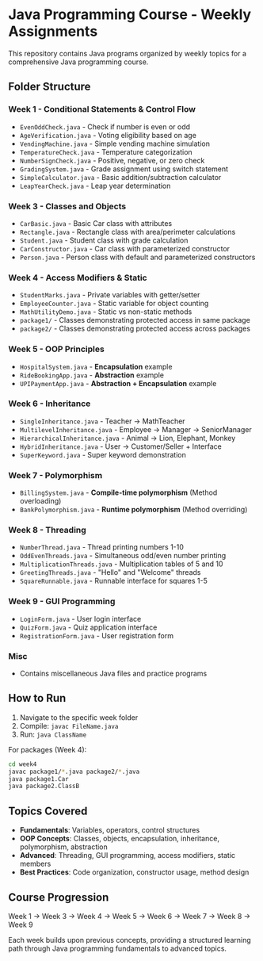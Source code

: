 # Java Programming Course - Weekly Assignments

This repository contains Java programs organized by weekly topics for a comprehensive Java programming course.

## Folder Structure

### Week 1 - Conditional Statements & Control Flow
- `EvenOddCheck.java` - Check if number is even or odd
- `AgeVerification.java` - Voting eligibility based on age
- `VendingMachine.java` - Simple vending machine simulation
- `TemperatureCheck.java` - Temperature categorization
- `NumberSignCheck.java` - Positive, negative, or zero check
- `GradingSystem.java` - Grade assignment using switch statement
- `SimpleCalculator.java` - Basic addition/subtraction calculator
- `LeapYearCheck.java` - Leap year determination

### Week 3 - Classes and Objects
- `CarBasic.java` - Basic Car class with attributes
- `Rectangle.java` - Rectangle class with area/perimeter calculations
- `Student.java` - Student class with grade calculation
- `CarConstructor.java` - Car class with parameterized constructor
- `Person.java` - Person class with default and parameterized constructors

### Week 4 - Access Modifiers & Static
- `StudentMarks.java` - Private variables with getter/setter
- `EmployeeCounter.java` - Static variable for object counting
- `MathUtilityDemo.java` - Static vs non-static methods
- `package1/` - Classes demonstrating protected access in same package
- `package2/` - Classes demonstrating protected access across packages

### Week 5 - OOP Principles
- `HospitalSystem.java` - **Encapsulation** example
- `RideBookingApp.java` - **Abstraction** example
- `UPIPaymentApp.java` - **Abstraction + Encapsulation** example

### Week 6 - Inheritance
- `SingleInheritance.java` - Teacher → MathTeacher
- `MultilevelInheritance.java` - Employee → Manager → SeniorManager
- `HierarchicalInheritance.java` - Animal → Lion, Elephant, Monkey
- `HybridInheritance.java` - User → Customer/Seller + Interface
- `SuperKeyword.java` - Super keyword demonstration

### Week 7 - Polymorphism
- `BillingSystem.java` - **Compile-time polymorphism** (Method overloading)
- `BankPolymorphism.java` - **Runtime polymorphism** (Method overriding)

### Week 8 - Threading
- `NumberThread.java` - Thread printing numbers 1-10
- `OddEvenThreads.java` - Simultaneous odd/even number printing
- `MultiplicationThreads.java` - Multiplication tables of 5 and 10
- `GreetingThreads.java` - "Hello" and "Welcome" threads
- `SquareRunnable.java` - Runnable interface for squares 1-5

### Week 9 - GUI Programming
- `LoginForm.java` - User login interface
- `QuizForm.java` - Quiz application interface
- `RegistrationForm.java` - User registration form

### Misc
- Contains miscellaneous Java files and practice programs

## How to Run

1. Navigate to the specific week folder
2. Compile: `javac FileName.java`
3. Run: `java ClassName`

For packages (Week 4):
```bash
cd week4
javac package1/*.java package2/*.java
java package1.Car
java package2.ClassB
```

## Topics Covered

- **Fundamentals**: Variables, operators, control structures
- **OOP Concepts**: Classes, objects, encapsulation, inheritance, polymorphism, abstraction
- **Advanced**: Threading, GUI programming, access modifiers, static members
- **Best Practices**: Code organization, constructor usage, method design

## Course Progression

Week 1 → Week 3 → Week 4 → Week 5 → Week 6 → Week 7 → Week 8 → Week 9

Each week builds upon previous concepts, providing a structured learning path through Java programming fundamentals to advanced topics.
